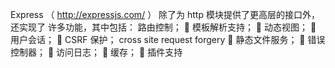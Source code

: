 Express （ http://expressjs.com/ ） 除了为 http 模块提供了更高层的接口外，还实现了
许多功能，其中包括：
路由控制；
 模板解析支持；
 动态视图；
 用户会话；
 CSRF 保护； cross site request forgery
 静态文件服务；
 错误控制器；
 访问日志；
 缓存；
 插件支持